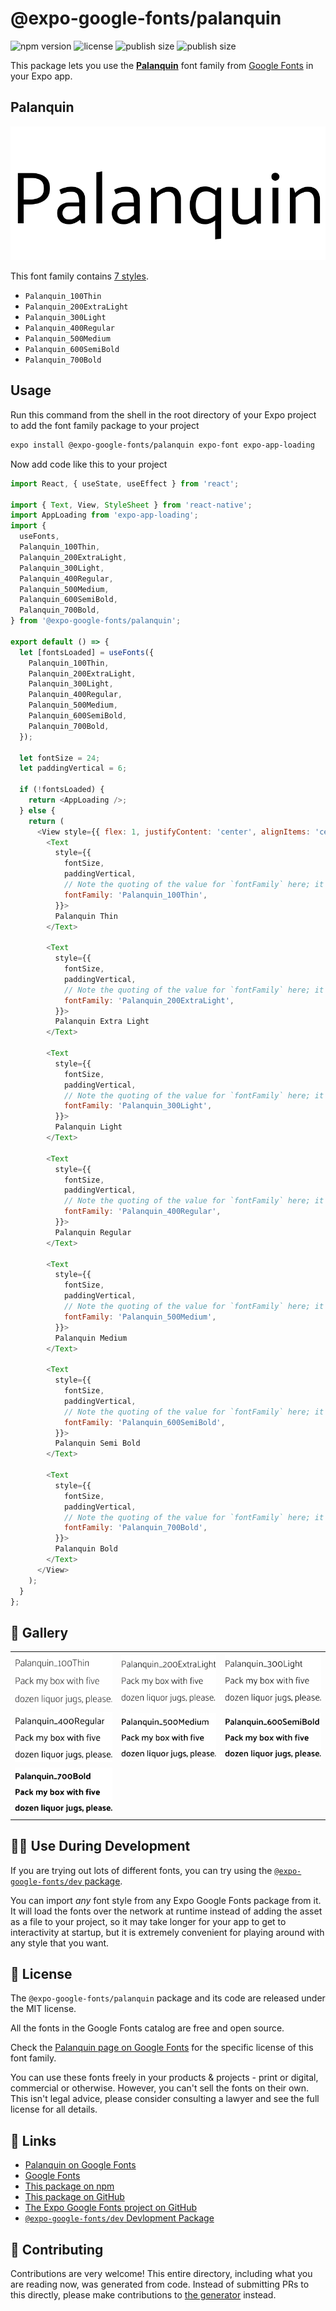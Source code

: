 # @expo-google-fonts/palanquin

![npm version](https://flat.badgen.net/npm/v/@expo-google-fonts/palanquin)
![license](https://flat.badgen.net/github/license/expo/google-fonts)
![publish size](https://flat.badgen.net/packagephobia/install/@expo-google-fonts/palanquin)
![publish size](https://flat.badgen.net/packagephobia/publish/@expo-google-fonts/palanquin)

This package lets you use the [**Palanquin**](https://fonts.google.com/specimen/Palanquin) font family from [Google Fonts](https://fonts.google.com/) in your Expo app.

## Palanquin

![Palanquin](./font-family.png)

This font family contains [7 styles](#-gallery).

- `Palanquin_100Thin`
- `Palanquin_200ExtraLight`
- `Palanquin_300Light`
- `Palanquin_400Regular`
- `Palanquin_500Medium`
- `Palanquin_600SemiBold`
- `Palanquin_700Bold`

## Usage

Run this command from the shell in the root directory of your Expo project to add the font family package to your project
```sh
expo install @expo-google-fonts/palanquin expo-font expo-app-loading
```

Now add code like this to your project
```js
import React, { useState, useEffect } from 'react';

import { Text, View, StyleSheet } from 'react-native';
import AppLoading from 'expo-app-loading';
import {
  useFonts,
  Palanquin_100Thin,
  Palanquin_200ExtraLight,
  Palanquin_300Light,
  Palanquin_400Regular,
  Palanquin_500Medium,
  Palanquin_600SemiBold,
  Palanquin_700Bold,
} from '@expo-google-fonts/palanquin';

export default () => {
  let [fontsLoaded] = useFonts({
    Palanquin_100Thin,
    Palanquin_200ExtraLight,
    Palanquin_300Light,
    Palanquin_400Regular,
    Palanquin_500Medium,
    Palanquin_600SemiBold,
    Palanquin_700Bold,
  });

  let fontSize = 24;
  let paddingVertical = 6;

  if (!fontsLoaded) {
    return <AppLoading />;
  } else {
    return (
      <View style={{ flex: 1, justifyContent: 'center', alignItems: 'center' }}>
        <Text
          style={{
            fontSize,
            paddingVertical,
            // Note the quoting of the value for `fontFamily` here; it expects a string!
            fontFamily: 'Palanquin_100Thin',
          }}>
          Palanquin Thin
        </Text>

        <Text
          style={{
            fontSize,
            paddingVertical,
            // Note the quoting of the value for `fontFamily` here; it expects a string!
            fontFamily: 'Palanquin_200ExtraLight',
          }}>
          Palanquin Extra Light
        </Text>

        <Text
          style={{
            fontSize,
            paddingVertical,
            // Note the quoting of the value for `fontFamily` here; it expects a string!
            fontFamily: 'Palanquin_300Light',
          }}>
          Palanquin Light
        </Text>

        <Text
          style={{
            fontSize,
            paddingVertical,
            // Note the quoting of the value for `fontFamily` here; it expects a string!
            fontFamily: 'Palanquin_400Regular',
          }}>
          Palanquin Regular
        </Text>

        <Text
          style={{
            fontSize,
            paddingVertical,
            // Note the quoting of the value for `fontFamily` here; it expects a string!
            fontFamily: 'Palanquin_500Medium',
          }}>
          Palanquin Medium
        </Text>

        <Text
          style={{
            fontSize,
            paddingVertical,
            // Note the quoting of the value for `fontFamily` here; it expects a string!
            fontFamily: 'Palanquin_600SemiBold',
          }}>
          Palanquin Semi Bold
        </Text>

        <Text
          style={{
            fontSize,
            paddingVertical,
            // Note the quoting of the value for `fontFamily` here; it expects a string!
            fontFamily: 'Palanquin_700Bold',
          }}>
          Palanquin Bold
        </Text>
      </View>
    );
  }
};

```

## 🔡 Gallery


||||
|-|-|-|
|![Palanquin_100Thin](./Palanquin_100Thin.ttf.png)|![Palanquin_200ExtraLight](./Palanquin_200ExtraLight.ttf.png)|![Palanquin_300Light](./Palanquin_300Light.ttf.png)||
|![Palanquin_400Regular](./Palanquin_400Regular.ttf.png)|![Palanquin_500Medium](./Palanquin_500Medium.ttf.png)|![Palanquin_600SemiBold](./Palanquin_600SemiBold.ttf.png)||
|![Palanquin_700Bold](./Palanquin_700Bold.ttf.png)||||


## 👩‍💻 Use During Development

If you are trying out lots of different fonts, you can try using the [`@expo-google-fonts/dev` package](https://github.com/expo/google-fonts/tree/master/font-packages/dev#readme).

You can import *any* font style from any Expo Google Fonts package from it. It will load the fonts
over the network at runtime instead of adding the asset as a file to your project, so it may take longer
for your app to get to interactivity at startup, but it is extremely convenient
for playing around with any style that you want.

## 📖 License

The `@expo-google-fonts/palanquin` package and its code are released under the MIT license.

All the fonts in the Google Fonts catalog are free and open source.

Check the [Palanquin page on Google Fonts](https://fonts.google.com/specimen/Palanquin) for the specific license of this font family.

You can use these fonts freely in your products & projects - print or digital, commercial or otherwise. However, you can't sell the fonts on their own. This isn't legal advice, please consider consulting a lawyer and see the full license for all details.

## 🔗 Links

- [Palanquin on Google Fonts](https://fonts.google.com/specimen/Palanquin)
- [Google Fonts](https://fonts.google.com/)
- [This package on npm](https://www.npmjs.com/package/@expo-google-fonts/palanquin)
- [This package on GitHub](https://github.com/expo/google-fonts/tree/master/font-packages/palanquin)
- [The Expo Google Fonts project on GitHub](https://github.com/expo/google-fonts)
- [`@expo-google-fonts/dev` Devlopment Package](https://github.com/expo/google-fonts/tree/master/font-packages/dev)

## 🤝 Contributing

Contributions are very welcome! This entire directory, including what you are reading now, was generated from code. Instead of submitting PRs to this directly, please make contributions to [the generator](https://github.com/expo/google-fonts/tree/master/packages/generator) instead.
